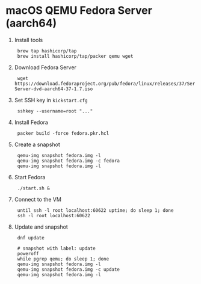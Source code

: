 # macOS QEMU Fedora Server (aarch64)

1. Install tools

		brew tap hashicorp/tap
		brew install hashicorp/tap/packer qemu wget

1. Download Fedora Server

		wget https://download.fedoraproject.org/pub/fedora/linux/releases/37/Server/aarch64/iso/Fedora-Server-dvd-aarch64-37-1.7.iso

1. Set SSH key in `kickstart.cfg`

		sshkey --username=root "..."

1. Install Fedora

		packer build -force fedora.pkr.hcl

1. Create a snapshot

		qemu-img snapshot fedora.img -l
		qemu-img snapshot fedora.img -c fedora
		qemu-img snapshot fedora.img -l

1. Start Fedora

		./start.sh &

1. Connect to the VM

		until ssh -l root localhost:60622 uptime; do sleep 1; done
		ssh -l root localhost:60622

1. Update and snapshot

		dnf update

		# snapshot with label: update
		poweroff
		while pgrep qemu; do sleep 1; done
		qemu-img snapshot fedora.img -l
		qemu-img snapshot fedora.img -c update
		qemu-img snapshot fedora.img -l
